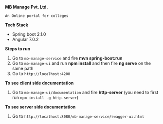**MB Manage Pvt. Ltd.**

`An Online portal for colleges`

**Tech Stack**
* Spring boot 2.1.0
* Angular 7.0.2

**Steps to run** 

1. Go to `mb-manage-service` and fire **mvn spring-boot:run**
2. Go to `mb-manage-ui` and run **npm install** and then fire **ng serve** on the same path
3. Go to `http://localhost:4200`


**To see client side documentation**
1. Go to `mb-manage-ui/documentation` and fire **http-server** (you need to first run `npm install -g http-server`)


**To see server side documentation**
1. Go to `http://localhost:8080/mb-manage-service/swagger-ui.html`

